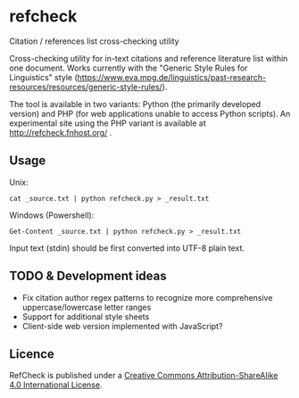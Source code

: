 # refcheck
Citation / references list cross-checking utility

Cross-checking utility for in-text citations and reference literature list within one document.
Works currently with the "Generic Style Rules for Linguistics" style 
(https://www.eva.mpg.de/linguistics/past-research-resources/resources/generic-style-rules/).

The tool is available in two variants: Python (the primarily developed version) 
and PHP (for web applications unable to access Python scripts).
An experimental site using the PHP variant is available at http://refcheck.fnhost.org/ .

## Usage

Unix:

    cat _source.txt | python refcheck.py > _result.txt

Windows (Powershell):

    Get-Content _source.txt | python refcheck.py > _result.txt
 
Input text (stdin) should be first converted into UTF-8 plain text.

## TODO & Development ideas

- Fix citation author regex patterns to recognize more comprehensive uppercase/lowercase letter ranges
- Support for additional style sheets
- Client-side web version implemented with JavaScript?

## Licence

RefCheck is published under a <a rel="license" href="http://creativecommons.org/licenses/by-sa/4.0/">Creative Commons Attribution-ShareAlike 4.0 International License</a>.
